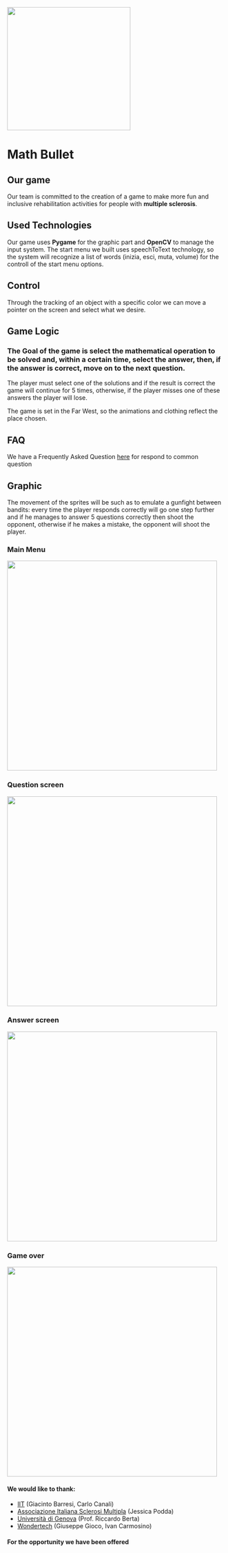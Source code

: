 <img title="" src="https://cdn.discordapp.com/attachments/816631707817869323/816632585970122752/LogoPNG.png" alt="" data-align="center" width="286">

# Math Bullet

## Our game

Our team is committed to the creation of a game to make more fun and inclusive rehabilitation activities for people with **multiple sclerosis**.

## Used Technologies

Our game uses **Pygame** for the graphic part and **OpenCV** to manage the input system. 
The start menu we built uses speechToText technology, so the system will recognize a list of words (inizia, esci, muta, volume) for the controll of the start menu options.

## Control

Through the tracking of an object with a specific color we can move a pointer on the screen and select what we desire.

## Game Logic

### The **Goal** of the game is select the mathematical operation to be solved and, within a certain time, select the answer, then, if the answer is correct, move on to the next question.

The player must select one of the solutions and if the result is correct the game will continue for 5 times, otherwise, if the player misses one of these answers the player will lose.

The game is set in the Far West, so the animations and clothing reflect the place chosen.

## FAQ
We have a Frequently Asked Question [here](https://github.com/PCTO-OneTwoCode/src/wiki/FAQ) for respond to common question

## Graphic

The movement of the sprites will be such as to emulate a gunfight between bandits: every time the player responds correctly will go one step further and if he manages to answer 5 questions correctly then shoot the opponent, otherwise if he makes a mistake, the opponent will shoot the player.

### Main Menu
<img title="" src="https://cdn.discordapp.com/attachments/816631707817869323/818759201119404042/unknown.png" alt="" width="487" data-align="center">

### Question screen
<img title="" src="https://cdn.discordapp.com/attachments/816631707817869323/818757123612737567/unknown.png" alt="" data-align="center" width="487">

### Answer screen
<img title="" src="https://cdn.discordapp.com/attachments/816631707817869323/818757244630859796/unknown.png" alt="" data-align="center" width="487">

### Game over
<img title="" src="https://cdn.discordapp.com/attachments/816631707817869323/816632039700037632/unknown.png" alt="" data-align="center" width="487">

#### We would like to thank:
* [IIT](https://www.iit.it) (Giacinto Barresi, Carlo Canali)
* [Associazione Italiana Sclerosi Multipla](https://www.aism.it) (Jessica Podda)
* [Università di Genova](https://corsi.unige.it/9273) (Prof. Riccardo Berta)
* [Wondertech](http://www.wondertechweb.com) (Giuseppe Gioco, Ivan Carmosino)
#### For the opportunity we have been offered

